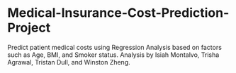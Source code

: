 # Medical-Insurance-Cost-Prediction-Project
Predict patient medical costs using Regression Analysis based on factors such as Age, BMI, and Smoker status. Analysis by Isiah Montalvo, Trisha Agrawal, Tristan Dull, and Winston Zheng.
